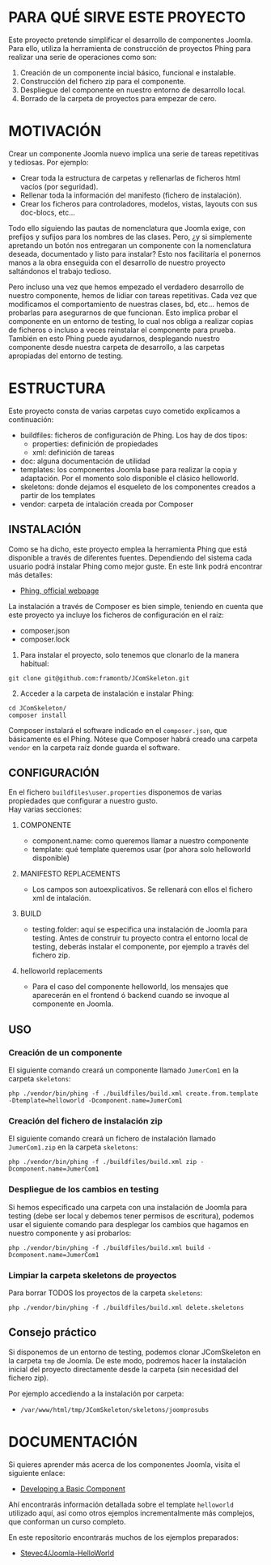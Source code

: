 # PARA QUÉ SIRVE ESTE PROYECTO

Este proyecto pretende simplificar el desarrollo de componentes Joomla.
Para ello, utiliza la herramienta de construcción de proyectos Phing para realizar una serie de operaciones como son:

1. Creación de un componente incial básico, funcional e instalable.
2. Construcción del fichero zip para el componente.
3. Despliegue del componente en nuestro entorno de desarrollo local.
4. Borrado de la carpeta de proyectos para empezar de cero.

# MOTIVACIÓN

Crear un componente Joomla nuevo implica una serie de tareas repetitivas y tediosas.
Por ejemplo: 
* Crear toda la estructura de carpetas y rellenarlas de ficheros html vacíos (por seguridad). 
* Rellenar toda la información del manifesto (fichero de  instalación). 
* Crear los ficheros para controladores, modelos, vistas, layouts con sus doc-blocs, etc... 

Todo ello siguiendo las pautas de nomenclatura que Joomla exige, con prefijos y sufijos para los nombres de las clases. Pero, ¿y si simplemente apretando un botón nos entregaran un componente con la nomenclatura deseada, documentado y listo para instalar? Esto nos facilitaría el ponernos manos a la obra enseguida con el desarrollo de nuestro proyecto saltándonos el trabajo tedioso.

Pero incluso una vez que hemos empezado el verdadero desarrollo de nuestro componente, hemos de lidiar con
tareas repetitivas. Cada vez que modificamos el comportamiento de nuestras clases, bd, etc... hemos de probarlas para asegurarnos de que funcionan. Esto implica probar el componente en un entorno de testing, 
lo cual nos obliga a realizar copias de ficheros o incluso a veces reinstalar el componente para prueba. 
También en esto Phing puede ayudarnos, desplegando nuestro componente desde nuestra carpeta de desarrollo, 
a las carpetas apropiadas del entorno de testing.

# ESTRUCTURA

Este proyecto consta de varias carpetas cuyo cometido explicamos a continuación:
* buildfiles: ficheros de configuración de Phing. Los hay de dos tipos:
    * properties: definición de propiedades
    * xml: definición de tareas
* doc: alguna documentación de utilidad
* templates: los componentes Joomla base para realizar la copia y adaptación. 
Por el momento solo disponible el clásico helloworld.
* skeletons: donde dejamos el esqueleto de los componentes creados a partir de los templates
* vendor: carpeta de intalación creada por Composer

## INSTALACIÓN

Como se ha dicho, este proyecto emplea la herramienta Phing que está disponible a través de diferentes fuentes.
Dependiendo del sistema cada usuario podrá instalar Phing como mejor guste. En este link podrá encontrar más 
detalles:
* [Phing, official webpage](https://www.phing.info/)

La instalación a través de Composer es bien simple, teniendo en cuenta que este proyecto ya incluye los ficheros
de configuración en el raíz:
* composer.json
* composer.lock

1. Para instalar el proyecto, solo tenemos que clonarlo de la manera habitual:
```
git clone git@github.com:framontb/JComSkeleton.git
```
2. Acceder a la carpeta de instalación e instalar Phing:
```
cd JComSkeleton/
composer install
```


Composer instalará el software indicado en el `composer.json`, que básicamente es el Phing.
Nótese que Composer habrá creado una carpeta `vendor` en la carpeta raíz donde guarda el software.

## CONFIGURACIÓN


En el fichero `buildfiles\user.properties` disponemos de varias propiedades que configurar a nuestro gusto.  
Hay varias secciones:  
1. COMPONENTE
    * component.name: como queremos llamar a nuestro componente
    * template: qué template queremos usar (por ahora solo helloworld disponible)

2. MANIFESTO REPLACEMENTS
    * Los campos son autoexplicativos. Se rellenará con ellos el fichero xml de intalación.

3. BUILD
    * testing.folder: aquí se especifica una instalación de Joomla para testing. Antes de construir tu proyecto contra el entorno local de testing, deberás instalar el componente, por ejemplo a través del fichero zip.

4. helloworld replacements
    * Para el caso del componente helloworld, los mensajes que aparecerán en el frontend ó backend cuando se invoque al componente en Joomla.

## USO

### Creación de un componente

El siguiente comando creará un componente llamado `JumerCom1` en la carpeta `skeletons`:

`php ./vendor/bin/phing -f ./buildfiles/build.xml create.from.template -Dtemplate=helloworld -Dcomponent.name=JumerCom1`

### Creación del fichero de instalación zip

El siguiente comando creará un fichero de instalación llamado `JumerCom1.zip` en la carpeta `skeletons`:

`php ./vendor/bin/phing -f ./buildfiles/build.xml zip -Dcomponent.name=JumerCom1`

### Despliegue de los cambios en testing

Si hemos especificado una carpeta con una instalación de Joomla para testing (debe ser local y debemos tener permisos de escritura), podemos usar el siguiente comando para desplegar los cambios que hagamos en nuestro componente y así probarlos:

`php ./vendor/bin/phing -f ./buildfiles/build.xml build -Dcomponent.name=JumerCom1`

### Limpiar la carpeta skeletons de proyectos

Para borrar TODOS los proyectos de la carpeta `skeletons`:

`php ./vendor/bin/phing -f ./buildfiles/build.xml delete.skeletons`

## Consejo práctico

Si disponemos de un entorno de testing, podemos clonar JComSkeleton en la carpeta `tmp` de Joomla. De este modo, podremos hacer la instalación inicial del proyecto directamente desde la carpeta (sin necesidad del fichero zip).

Por ejemplo accediendo a la instalación por carpeta:
* `/var/www/html/tmp/JComSkeleton/skeletons/joomprosubs`

# DOCUMENTACIÓN

Si quieres aprender más acerca de los componentes Joomla, visita el siguiente enlace:

* [Developing a Basic Component](https://docs.joomla.org/J3.x:Developing_an_MVC_Component/Developing_a_Basic_Component)

Ahí encontrarás información detallada sobre el template `helloworld` utilizado aquí, así como otros ejemplos incrementalmente más complejos, que conforman un curso completo.

En este repositorio encontrarás muchos de los ejemplos preparados:
* [Stevec4/Joomla-HelloWorld](https://github.com/Stevec4/Joomla-HelloWorld)
